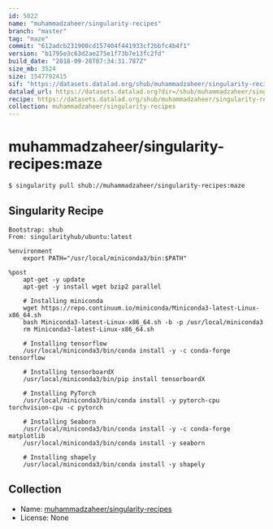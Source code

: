 ```yaml
---
id: 5022
name: "muhammadzaheer/singularity-recipes"
branch: "master"
tag: "maze"
commit: "612adcb231908cd157404f441933cf2bbfc4b4f1"
version: "b1795e3c63d2ae275e1f73b7e13fc2fd"
build_date: "2018-09-28T07:34:31.787Z"
size_mb: 3524
size: 1547792415
sif: "https://datasets.datalad.org/shub/muhammadzaheer/singularity-recipes/maze/2018-09-28-612adcb2-b1795e3c/b1795e3c63d2ae275e1f73b7e13fc2fd.simg"
datalad_url: https://datasets.datalad.org?dir=/shub/muhammadzaheer/singularity-recipes/maze/2018-09-28-612adcb2-b1795e3c/
recipe: https://datasets.datalad.org/shub/muhammadzaheer/singularity-recipes/maze/2018-09-28-612adcb2-b1795e3c/Singularity
collection: muhammadzaheer/singularity-recipes
---
```


# muhammadzaheer/singularity-recipes:maze

```bash
$ singularity pull shub://muhammadzaheer/singularity-recipes:maze
```

## Singularity Recipe

```singularity
Bootstrap: shub
From: singularityhub/ubuntu:latest

%environment
    export PATH="/usr/local/miniconda3/bin:$PATH"

%post
    apt-get -y update
    apt-get -y install wget bzip2 parallel

    # Installing miniconda
    wget https://repo.continuum.io/miniconda/Miniconda3-latest-Linux-x86_64.sh
    bash Miniconda3-latest-Linux-x86_64.sh -b -p /usr/local/miniconda3
    rm Miniconda3-latest-Linux-x86_64.sh

    # Installing tensorflow
    /usr/local/miniconda3/bin/conda install -y -c conda-forge tensorflow
    
    # Installing tensorboardX
    /usr/local/miniconda3/bin/pip install tensorboardX
    
    # Installing PyTorch 
    /usr/local/miniconda3/bin/conda install -y pytorch-cpu torchvision-cpu -c pytorch

    # Installing Seaborn
    /usr/local/miniconda3/bin/conda install -y -c conda-forge matplotlib
    /usr/local/miniconda3/bin/conda install -y seaborn
    
    # Installing shapely
    /usr/local/miniconda3/bin/conda install -y shapely
```

## Collection

 - Name: [muhammadzaheer/singularity-recipes](https://github.com/muhammadzaheer/singularity-recipes)
 - License: None

